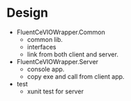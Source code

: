 # Design

- FluentCeVIOWrapper.Common
  - common lib.
  - interfaces
  - link from both client and server.
- FluentCeVIOWrapper.Server
  - console app.
  - copy exe and call from client app.
- test
  - xunit test for server
